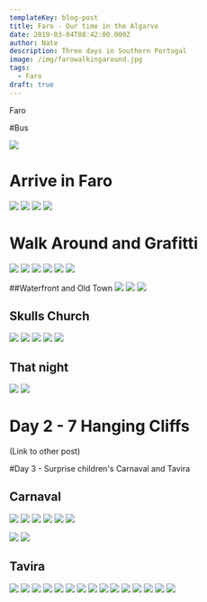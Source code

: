 ```yaml
---
templateKey: blog-post
title: Faro - Our time in the Algarve
date: 2019-03-04T08:42:00.000Z
author: Nate
description: Three days in Southern Portugal
image: /img/farowalkingaround.jpg
tags:
  - Faro
draft: true
---
```

Faro

#Bus

![](img/algarve/busToFaroSelfie.jpg)

# Arrive in Faro

![](img/algarve/outsideAirBnB.jpg)
![](img/algarve/crazyChicken.jpg)
![](img/algarve/crazyChicken1.jpg)
![](img/algarve/crazyChicken2.jpg)

# Walk Around and Grafitti

![](img/algarve/faroGraffiti1.jpg)
![](img/algarve/faroGraffiti2.jpg)
![](img/algarve/faroGraffiti3.jpg)
![](img/algarve/faroGraffiti4.jpg)
![](img/algarve/faroGraffiti5.jpg)
![](img/algarve/faroGraffiti6.jpg)

##Waterfront and Old Town
![](img/algarve/faroWaterfront1.jpg)
![](img/algarve/faroWalkingAroundOldTown.jpg)
![](img/algarve/faroKingWithStick.jpg)

## Skulls Church 

![](img/algarve/churchWIthSkulls.jpg)
![](img/algarve/skullsClaireObserve.jpg)
![](img/algarve/skullsWall1.jpg)
![](img/algarve/skullsWall2.jpg)
![](img/algarve/skullsWall3.jpg)

## That night
![](img/algarve/balconyBeer.jpg)
![](img/algarve/faroDinnerNightOne.jpg)

# Day 2 - 7 Hanging Cliffs
(Link to other post)

#Day 3 - Surprise children's Carnaval and Tavira
## Carnaval
![](img/algarve/day3CarnavalKids.jpg)
![](img/algarve/day3CarnavalKids2.jpg)
![](img/algarve/day3CarnavalKids3.jpg)
![](img/algarve/day3CarnavalKids4.jpg)
![](img/algarve/day3CarnavalKids5.jpg)
![](img/algarve/day3CarnavalKids6.jpg)

![](img/algarve/faroToLisboa.jpg)
![](img/algarve/faroToLisboa2.jpg)

## Tavira
![](img/algarve/taviraArrived.jpg)
![](img/algarve/taviraArrived2.jpg)
![](img/algarve/taviraArrived3.jpg)
![](img/algarve/taviraWalkingTour2.jpg)
![](img/algarve/taviraWalkingTour3.jpg)
![](img/algarve/taviraWalkingTour4.jpg)
![](img/algarve/taviraWalkingTourGarden1.jpg)
![](img/algarve/taviraWalkingTourGarden2.jpg)
![](img/algarve/taviraWalkingTourRomanDoor.jpg)
![](img/algarve/taviraWalkingTourViewClaire.jpg)
![](img/algarve/taviraWalkingTourViewFromTop1.jpg)
![](img/algarve/taviraWalkingTourViewFromTop2.jpg)
![](img/algarve/taviraWalkingTourViewNate.jpg)
![](img/algarve/taviraLunch.jpg)
![](img/algarve/taviraSelfie.jpg)
